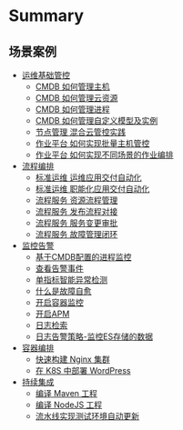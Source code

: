 # Summary

## 场景案例
* [运维基础管控]()
    * [CMDB 如何管理主机](CD/CMDB/CMDB_management_hosts.md)
    * [CMDB 如何管理云资源](CD/CMDB/CMDB如何管理云资源.md)
    * [CMDB 如何管理进程](CD/CMDB/CMDB_management_process.md)
    * [CMDB 如何管理自定义模型及实例](CD/CMDB/CMDB_management_database_middleware.md)
    * [节点管理 混合云管控实践](CD/Automation/Hybrid_cloud_management.md)
    * [作业平台 如何实现批量主机管控](CD/Automation/Massive_host_control.md)
    * [作业平台 如何实现不同场景的作业编排](CD/JOB/如何实现不同场景的作业编排.md)
* [流程编排]()
    * [标准运维 运维应用交付自动化](CD/Automation/application_deployment.md)
    * [标准运维 职能化应用交付自动化](CD/Automation/ops_half_automation.md)
    * [流程服务 资源流程管理](CO/ITSM/Service_Request.md)
    * [流程服务 发布流程对接](CO/ITSM/Release_Management.md)
    * [流程服务 服务变更审批](CO/ITSM/Change_Management.md)
    * [流程服务 故障管理闭环](CO/ITSM/Incident_Management.md)
* [监控告警]()
    * [基于CMDB配置的进程监控](7.0/监控平台/产品白皮书/scene-process/process_cmdb_monitor.md)
    * [查看告警事件](7.0/监控平台/产品白皮书/alarm-analysis/alerts.md)
    * [单指标智能异常检测](7.0/监控平台/产品白皮书/aiops/aiops_metrics_intelligent_detect.md)
    * [什么是故障自愈](7.0/监控平台/产品白皮书/alarm-handling/what_fta.md)
    * [开启容器监控](7.0/监控平台/产品白皮书/scene-k8s/k8s_monitor_overview.md)
    * [开启APM](7.0/监控平台/产品白皮书/scene-apm/apm_monitor_overview.md)
    * [日志检索](7.0/日志平台/产品白皮书/data-visualization/query_log.md)
    * [日志告警策略-监控ES存储的数据](7.0/监控平台/产品白皮书/alarm-configurations/log_monitor.md)
* [容器编排]()
    * [快速构建 Nginx 集群](7.0/BCS/产品白皮书/Scenes/Bcs_deploy_nginx_cluster.md)
    * [在 K8S 中部署 WordPress](7.0/BCS/产品白皮书/Scenes/Deploy_wordpress.md)
* [持续集成]()
    * [编译 Maven 工程](7.0/持续集成平台/产品白皮书/Quickstarts/Case/Examples/Java-Maven.md)
    * [编译 NodeJS 工程](7.0/持续集成平台/产品白皮书/Quickstarts/Case/Examples/Node.md)
    * [流水线实现测试环境自动更新](CI/Pipeline_git_commit_to_stag.md)